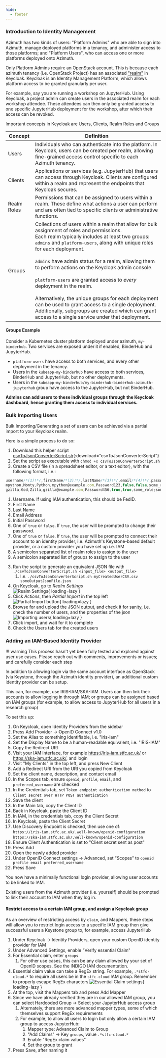 ```yaml
---
hide:
  - footer
---
```


### Introduction to Identity Management

Azimuth has two kinds of users: "Platform Admins" who are able to sign into Azimuth, manage deployed platforms in a tenancy, and administer access to those platforms; and "Platform Users", who can access one or more platforms deployed onto Azimuth.

Only Platform Admins require an OpenStack account. This is because each azimuth tenancy (i.e. OpenStack Project) has an associated ["realm"](https://www.keycloak.org/docs/latest/server_admin/#configuring-realms) in Keycloak. Keycloak is an Identity Management Platform, which allows platform access to be granted granularly per user.

For example, say you are running a workshop on JupyterHub. Using Keycloak, a project admin can create users in the associated realm for each workshop attendee. These attendees can then only be granted access to one specific JupyterHub deployment for the workshop, after which their access can be revoked.

Important concepts in Keycloak are Users, Clients, Realm Roles and Groups

|Concept|Definition|
|-------|----------|
|Users|	Individuals who can authenticate into the platform. In Keycloak, users can be created per realm, allowing fine-grained access control specific to each Azimuth tenancy.|
|Clients|Applications or services (e.g. JupyterHub) that users can access through Keycloak. Clients are configured within a realm and represent the endpoints that Keycloak secures.|
|Realm Roles|Permissions that can be assigned to users within a realm. These define what actions a user can perform and are often tied to specific clients or administrative functions.|
|Groups|	Collections of users within a realm that allow for bulk assignment of roles and permissions.</br>Each realm typically includes at least two groups: `admins` and `platform-users`, along with unique roles for each deployment.</br></br>`admins` have admin status for a realm, allowing them to perform actions on the Keycloak admin console.</br></br>`platform-users` are granted access to _every_ deployment in the realm.</br></br> Alternatively, the unique groups for each deployment can be used to grant access to a single deployment. Additionally, subgroups are created which can grant access to a single service under that deployment.|

#### Groups Example
Consider a Kubernetes cluster platform deployed under azimuth, `my-binderhub`. Two services are exposed under it if enabled, BinderHub and JupyterHub.

- `platform-users` have access to both services, and every other deployment in the tenancy.
- Users in the `kubeapp-my-binderhub` have access to both services, BinderHub and JupyterHub, but no other deployments.
- Users in the `kubeapp-my-binderhub/my-binderhub-binderhub-azimuth-jupyterhub` group have access to the JupyterHub, but not BinderHub.

**Admins can add users to these individual groups through the Keycloak dashboard, hence granting them access to individual services.**

### Bulk Importing Users
Bulk Importing/Generating a set of users can be achieved via a partial import to your Keycloak realm.

Here is a simple process to do so:

1. Download this helper script [csvToJsonConverterScript.sh](../assets/static/csvToJsonConverterScript.sh){:download="csvToJsonConverterScript"}
2. Set the script as executable with `chmod +x csvToJsonConverterScript.sh`
3. Create a CSV file (in a spreadsheet editor, or a text editor), with the following format, i.e.:

  ``` js
  username/*(1)!*/,firstName/*(2)!*/,lastName/*(3)!*/,email/*(4)!*/,password/*(5)!*/,temporary/*(6)!*/,require_idp_link/*(7)!*/,realmRoles/*(8)!*/,groups/*(9)!*/
  mpython,Monty,Python,mpython@example.com,Password123,false,false,some_role,some_group
  gzilla,God,Zilla,gzilla@example.com,Password456,true,true,some_role;some_second_role,some_group;some_second_group
  ```

   1. Username. If using IAM authentication, this should be FedID.
   2. First Name
   3. Last Name
   4. Email Address
   5. Initial Password
   6. One of `true` or `false`. If `true`, the user will be prompted to change their password.
   7. One of `true` or `false`. If `true`, the user will be prompted to connect their account to an identity provider, i.e. Azimuth's Keystone-based default provider, or a custom provider you have set up i.e. IAM.
   8. A semicolon separated list of realm roles to assign to the user
   9. A semicolon separated list of groups to assign to the user

</nbsp>

3. Run the script to generate an equivalent JSON file with `./csvToJsonConverterScript.sh <input_file> <output_file>`
    1. I.e. `./csvToJsonConverterScript.sh myCreatedUserCSV.csv someOutputJsonFile.json`
4. On Keycloak, go to _Realm Settings_</br>
![Realm Settings](../assets/images/keycloak-realm-settings.png){ loading=lazy }
5. Click _Actions_, then _Partial Import_ in the top left</br>
![Partial Import button](../assets/images/keycloak-partial-import.png){ loading=lazy }
6. Browse for and upload the JSON output, and check it for sanity, i.e. check the number of users, and the properties of the json
![Importing users](../assets/images/keycloak-user-import.png){ loading=lazy }
7. Click import, and wait for it to complete
8. Check the Users tab for the created users

### Adding an IAM-Based Identity Provider
!!! warning
    This process hasn't yet been fully tested and explored against user use cases. Please reach out with comments, improvements or issues; and carefully consider each step

In addition to allowing login via the same account interface as OpenStack (via Keystone, through the Azimuth identity provider), an additional custom identity provider can be setup.

This can, for example, use IRIS-IAM/SKA-IAM.
Users can then link their accounts to allow logging in through IAM; or groups can be assigned based on IAM groups (for example, to allow access to JupyterHub for all users in a research group)

To set this up:

1. On Keycloak, open Identity Providers from the sidebar
2. Press Add Provider → OpenID Connect v1.0
3. Set the Alias to something identifiable, i.e. "iris-iam"
4. Set the Display Name to be a human-readable equivalent, i.e. "IRIS-IAM" 
5. Copy the Redirect URI
6. Visit your IAM interface, for example https://iris-iam.stfc.ac.uk/ or https://ska-iam.stfc.ac.uk/, and login
7. Visit "My Clients" in the top left, and press New Client
8. Add a Redirect URI from the URI you copied from Keycloak
9. Set the client name, description, and contact email
10. In the Scopes tab, ensure `openid`, `profile`, `email`, and `preferred_username` are checked
11. In the Credentials tab, set `Token endpoint authentication method` to `Client secret over HTTP POST authentication`
12. Save the client
13. In the Main tab, copy the Client ID
14. Back in Keycloak, paste the Client ID
14. In IAM, in the credentials tab, copy the Client Secret
15. In Keycloak, paste the Client Secret
16. Use Discovery Endpoint is checked, then use one of:</br>
`https://iris-iam.stfc.ac.uk/.well-known/openid-configuration`</br>
`https://ska-iam.stfc.ac.uk/.well-known/openid-configuration`
17. Ensure Client Authentication is set to "Client secret sent as post"
18. Press Add
19. Open the newly added provider
20. Under OpenID Connect settings → Advanced, set "Scopes" to `openid profile email preferred_username`
21. Press Save

You now have a minimally functional login provider, allowing user accounts to be linked to IAM.

Existing users from the Azimuth provider (i.e. yourself) should be prompted to link their account to IAM when they log in.

#### Restrict access to a certain IAM group, and assign a Keycloak group
As an overview of restricting access by `claim`, and Mappers, these steps will allow you to restrict login access to a specific IAM group then give successful users a Keystone group to, for example, access JupyterHub

1. Under Keycloak → Identity Providers, open your custom OpenID identity provider for IAM
2. Under Advanced Settings, enable "Verify essential Claim"
3. For Essential claim, enter `groups`
   1. For other use cases, this can be any claim allowed by your set of OpenID scopes. See the INDIGO IAM documentation.
4. Essential claim value can take a RegEx string. For example, `.*stfc-cloud.*` to require all users be in the `stfc-cloud` IAM group. Remember to properly escape RegEx characters
![Essential Claim settings](../assets/images/keycloak-essential-claim.png){ loading=lazy }
5. At the top, visit the Mappers tab and press Add Mapper
6. Since we have already verified they are in our allowed IAM group, you can select Hardcoded Group → Select your JupyterHub access group
   1. Alternately, there are more advanced mapper types, some of which themselves support RegEx requirements
   2. For example, to allow all users to login but only allow a certain IAM group to access JupyterHub:
      1. Mapper type: Advanced Claim to Group
      2. "Add Claims" → Key `groups`, value `.*stfc-cloud.*`
      3. Enable "RegEx claim values"
      4. Set the group to grant
7. Press Save, after naming it
